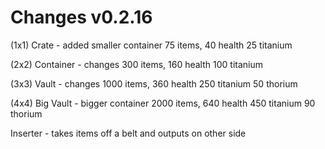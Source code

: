 # Changes v0.2.16

(1x1) Crate - added smaller container 
	75 items, 40 health
	25 titanium

(2x2) Container - changes 
	300 items, 160 health
	100 titanium

(3x3) Vault - changes
	1000 items, 360 health
	250 titanium
	50 thorium

(4x4) Big Vault - bigger container
	2000 items, 640 health
	450 titanium
	90 thorium

Inserter - takes items off a belt and outputs on other side
	